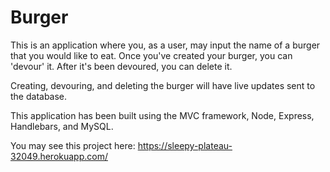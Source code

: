 # Burger

This is an application where you, as a user, may input the name of a burger that you would like to eat. Once you've created your burger, you can 'devour' it. After it's been devoured, you can delete it. 

Creating, devouring, and deleting the burger will have live updates sent to the database.

This application has been built using the MVC framework, Node, Express, Handlebars, and MySQL.

You may see this project here: https://sleepy-plateau-32049.herokuapp.com/
